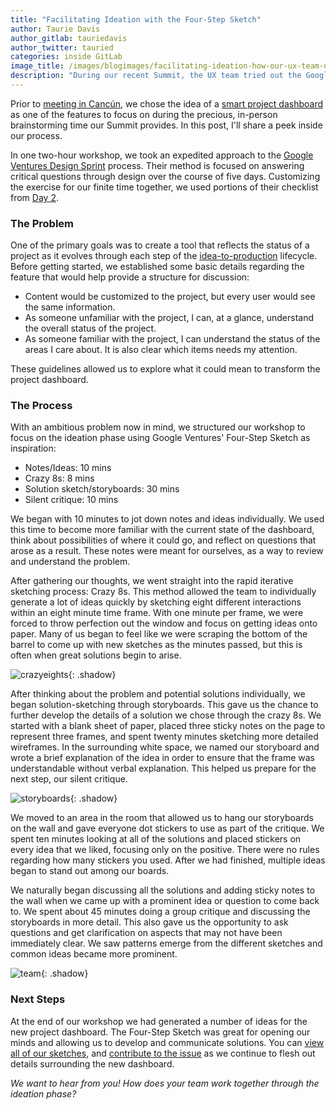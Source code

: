 ```yaml
---
title: "Facilitating Ideation with the Four-Step Sketch"
author: Taurie Davis
author_gitlab: tauriedavis
author_twitter: tauried
categories: inside GitLab
image_title: /images/blogimages/facilitating-ideation-how-our-ux-team-used-the-four-step-sketch/facilitating-ideas--overview.jpg
description: "During our recent Summit, the UX team tried out the Google Ventures Design Sprint process to tackle some larger features on our todo list."
---
```


Prior to [meeting in Cancún](https://about.gitlab.com/2017/02/08/gitlab-mexico-summit-2017/), we chose the idea of a [smart project dashboard](https://gitlab.com/gitlab-org/gitlab-ce/issues/22551) as one of the features to focus on during the precious, in-person brainstorming time our Summit provides. In this post, I'll share a peek inside our process. 

<!-- more -->

In one two-hour workshop, we took an expedited approach to the [Google Ventures Design Sprint](http://www.gv.com/sprint/) process. Their method is focused on answering critical questions through design over the course of five days. Customizing the exercise for our finite time together, we used portions of their checklist from [Day 2](https://library.gv.com/sprint-week-tuesday-d22b30f905c3).


### The Problem

One of the primary goals was to create a tool that reflects the status of a project as it evolves through each step of the [idea-to-production](https://about.gitlab.com/2016/11/14/idea-to-production/) lifecycle. Before getting started, we established some basic details regarding the feature that would help provide a structure for discussion:

- Content would be customized to the project, but every user would see the same information.
- As someone unfamiliar with the project, I can, at a glance, understand the overall status of the project.
- As someone familiar with the project, I can understand the status of the areas I care about. It is also clear which items needs my attention.

These guidelines allowed us to explore what it could mean to transform the project dashboard. 

### The Process

With an ambitious problem now in mind, we structured our workshop to focus on the ideation phase using Google Ventures' Four-Step Sketch as inspiration:

- Notes/Ideas: 10 mins
- Crazy 8s: 8 mins
- Solution sketch/storyboards: 30 mins
- Silent critique: 10 mins

We began with 10 minutes to jot down notes and ideas individually. We used this time to become more familiar with the current state of the dashboard, think about possibilities of where it could go, and reflect on questions that arose as a result. These notes were meant for ourselves, as a way to review and understand the problem.

After gathering our thoughts, we went straight into the rapid iterative sketching process: Crazy 8s. This method allowed the team to individually generate a lot of ideas quickly by sketching eight different interactions within an eight minute time frame. With one minute per frame, we were forced to throw perfection out the window and focus on getting ideas onto paper. Many of us began to feel like we were scraping the bottom of the barrel to come up with new sketches as the minutes passed, but this is often when great solutions begin to arise.

![crazyeights](/images/blogimages/facilitating-ideation-how-our-ux-team-used-the-four-step-sketch/facilitating-ideas--crazyeights.jpg){: .shadow}

After thinking about the problem and potential solutions individually, we began solution-sketching through storyboards. This gave us the chance to further develop the details of a solution we chose through the crazy 8s. We started with a blank sheet of paper, placed three sticky notes on the page to represent three frames, and spent twenty minutes sketching more detailed wireframes. In the surrounding white space, we named our storyboard and wrote a brief explanation of the idea in order to ensure that the frame was understandable without verbal explanation. This helped us prepare for the next step, our silent critique.

![storyboards](/images/blogimages/facilitating-ideation-how-our-ux-team-used-the-four-step-sketch/facilitating-ideas--storyboard.jpg){: .shadow}

We moved to an area in the room that allowed us to hang our storyboards on the wall and gave everyone dot stickers to use as part of the critique. We spent ten minutes looking at all of the solutions and placed stickers on every idea that we liked, focusing only on the positive. There were no rules regarding how many stickers you used. After we had finished, multiple ideas began to stand out among our boards.

We naturally began discussing all the solutions and adding sticky notes to the wall when we came up with a prominent idea or question to come back to. We spent about 45 minutes doing a group critique and discussing the storyboards in more detail. This also gave us the opportunity to ask questions and get clarification on aspects that may not have been immediately clear. We saw patterns emerge from the different sketches and common ideas became more prominent.

![team](/images/blogimages/facilitating-ideation-how-our-ux-team-used-the-four-step-sketch/facilitating-ideas--team.jpg){: .shadow}

### Next Steps

At the end of our workshop we had generated a number of ideas for the new project dashboard. The Four-Step Sketch was great for opening our minds and allowing us to develop and communicate solutions. You can [view all of our sketches](https://drive.google.com/drive/folders/0B-PqsmU0p5QVMFZCNm4yRFhBblU?usp=sharing), and [contribute to the issue](https://gitlab.com/gitlab-org/gitlab-ce/issues/27112) as we continue to flesh out details surrounding the new dashboard.

*We want to hear from you! How does your team work together through the ideation phase?*
